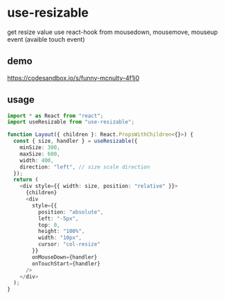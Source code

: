 # use-resizable
get resize value use react-hook from mousedown, mousemove, mouseup event (avaible touch event)

## demo

https://codesandbox.io/s/funny-mcnulty-4f1j0

## usage

```ts
import * as React from "react";
import useResizable from "use-resizable";

function Layout({ children }: React.PropsWithChildren<{}>) {
  const { size, handler } = useResizable({
    minSize: 300,
    maxSize: 600,
    width: 400,
    direction: "left", // size scale direction
  });
  return (
    <div style={{ width: size, position: "relative" }}>
      {children}
      <div
        style={{
          position: "absolute",
          left: "-5px",
          top: 0,
          height: "100%",
          width: "10px",
          cursor: "col-resize"
        }}
        onMouseDown={handler}
        onTouchStart={handler}
      />
    </div>
  );
}
```

